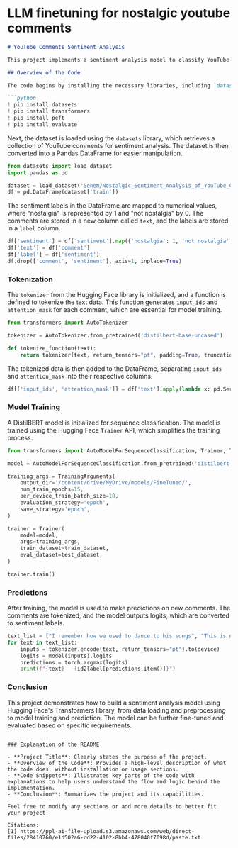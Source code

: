 # LLM finetuning for nostalgic youtube comments


```markdown
# YouTube Comments Sentiment Analysis

This project implements a sentiment analysis model to classify YouTube comments as either "nostalgia" or "not nostalgia" using Hugging Face's Transformers library. The model is fine-tuned on a custom dataset of YouTube comments.

## Overview of the Code

The code begins by installing the necessary libraries, including `datasets`, `transformers`, `peft`, and `evaluate`. These libraries provide the tools needed for data handling, model training, and evaluation.

```python
! pip install datasets
! pip install transformers
! pip install peft
! pip install evaluate
```

Next, the dataset is loaded using the `datasets` library, which retrieves a collection of YouTube comments for sentiment analysis. The dataset is then converted into a Pandas DataFrame for easier manipulation.

```python
from datasets import load_dataset
import pandas as pd

dataset = load_dataset('Senem/Nostalgic_Sentiment_Analysis_of_YouTube_Comments_Data')
df = pd.DataFrame(dataset['train'])
```

The sentiment labels in the DataFrame are mapped to numerical values, where "nostalgia" is represented by 1 and "not nostalgia" by 0. The comments are stored in a new column called `text`, and the labels are stored in a `label` column.

```python
df['sentiment'] = df['sentiment'].map({'nostalgia': 1, 'not nostalgia': 0})
df['text'] = df['comment']
df['label'] = df['sentiment']
df.drop(['comment', 'sentiment'], axis=1, inplace=True)
```

### Tokenization

The `tokenizer` from the Hugging Face library is initialized, and a function is defined to tokenize the text data. This function generates `input_ids` and `attention_mask` for each comment, which are essential for model training.

```python
from transformers import AutoTokenizer

tokenizer = AutoTokenizer.from_pretrained('distilbert-base-uncased')

def tokenize_function(text):
    return tokenizer(text, return_tensors="pt", padding=True, truncation=True)
```

The tokenized data is then added to the DataFrame, separating `input_ids` and `attention_mask` into their respective columns.

```python
df[['input_ids', 'attention_mask']] = df['text'].apply(lambda x: pd.Series(tokenize_function(x)))
```

### Model Training

A DistilBERT model is initialized for sequence classification. The model is trained using the Hugging Face `Trainer` API, which simplifies the training process.

```python
from transformers import AutoModelForSequenceClassification, Trainer, TrainingArguments

model = AutoModelForSequenceClassification.from_pretrained('distilbert-base-uncased', num_labels=2)

training_args = TrainingArguments(
    output_dir='/content/drive/MyDrive/models/FineTuned/',
    num_train_epochs=15,
    per_device_train_batch_size=10,
    evaluation_strategy='epoch',
    save_strategy='epoch',
)

trainer = Trainer(
    model=model,
    args=training_args,
    train_dataset=train_dataset,
    eval_dataset=test_dataset,
)

trainer.train()
```

### Predictions

After training, the model is used to make predictions on new comments. The comments are tokenized, and the model outputs logits, which are converted to sentiment labels.

```python
text_list = ["I remember how we used to dance to his songs", "This is not good."]
for text in text_list:
    inputs = tokenizer.encode(text, return_tensors="pt").to(device)
    logits = model(inputs).logits
    predictions = torch.argmax(logits)
    print(f"{text} - {id2label[predictions.item()]}")
```

### Conclusion

This project demonstrates how to build a sentiment analysis model using Hugging Face's Transformers library, from data loading and preprocessing to model training and prediction. The model can be further fine-tuned and evaluated based on specific requirements.
```

### Explanation of the README

- **Project Title**: Clearly states the purpose of the project.
- **Overview of the Code**: Provides a high-level description of what the code does, without installation or usage sections.
- **Code Snippets**: Illustrates key parts of the code with explanations to help users understand the flow and logic behind the implementation.
- **Conclusion**: Summarizes the project and its capabilities.

Feel free to modify any sections or add more details to better fit your project!

Citations:
[1] https://ppl-ai-file-upload.s3.amazonaws.com/web/direct-files/28410760/e1d502a6-cd22-4102-8bb4-478040f7098d/paste.txt
